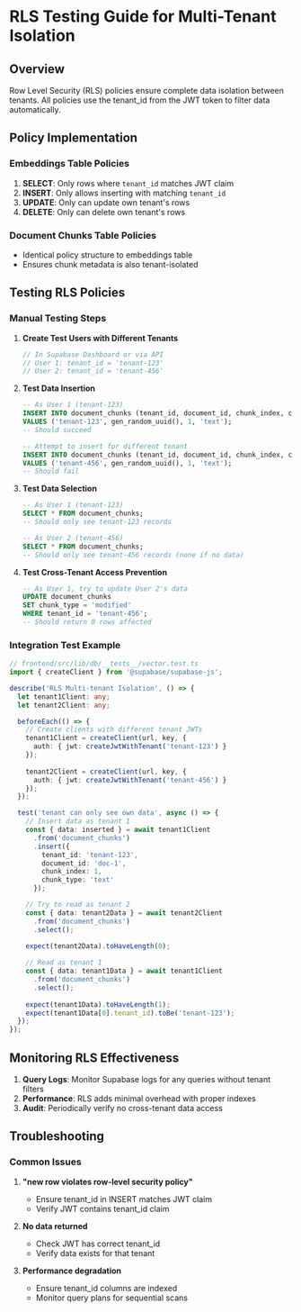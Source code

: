 # RLS Testing Guide for Multi-Tenant Isolation

## Overview
Row Level Security (RLS) policies ensure complete data isolation between tenants. All policies use the tenant_id from the JWT token to filter data automatically.

## Policy Implementation

### Embeddings Table Policies
1. **SELECT**: Only rows where `tenant_id` matches JWT claim
2. **INSERT**: Only allows inserting with matching `tenant_id`
3. **UPDATE**: Only can update own tenant's rows
4. **DELETE**: Only can delete own tenant's rows

### Document Chunks Table Policies
- Identical policy structure to embeddings table
- Ensures chunk metadata is also tenant-isolated

## Testing RLS Policies

### Manual Testing Steps

1. **Create Test Users with Different Tenants**
   ```javascript
   // In Supabase Dashboard or via API
   // User 1: tenant_id = 'tenant-123'
   // User 2: tenant_id = 'tenant-456'
   ```

2. **Test Data Insertion**
   ```sql
   -- As User 1 (tenant-123)
   INSERT INTO document_chunks (tenant_id, document_id, chunk_index, chunk_type)
   VALUES ('tenant-123', gen_random_uuid(), 1, 'text');
   -- Should succeed

   -- Attempt to insert for different tenant
   INSERT INTO document_chunks (tenant_id, document_id, chunk_index, chunk_type)
   VALUES ('tenant-456', gen_random_uuid(), 1, 'text');
   -- Should fail
   ```

3. **Test Data Selection**
   ```sql
   -- As User 1 (tenant-123)
   SELECT * FROM document_chunks;
   -- Should only see tenant-123 records

   -- As User 2 (tenant-456)
   SELECT * FROM document_chunks;
   -- Should only see tenant-456 records (none if no data)
   ```

4. **Test Cross-Tenant Access Prevention**
   ```sql
   -- As User 1, try to update User 2's data
   UPDATE document_chunks 
   SET chunk_type = 'modified' 
   WHERE tenant_id = 'tenant-456';
   -- Should return 0 rows affected
   ```

### Integration Test Example

```typescript
// frontend/src/lib/db/__tests__/vector.test.ts
import { createClient } from '@supabase/supabase-js';

describe('RLS Multi-tenant Isolation', () => {
  let tenant1Client: any;
  let tenant2Client: any;

  beforeEach(() => {
    // Create clients with different tenant JWTs
    tenant1Client = createClient(url, key, {
      auth: { jwt: createJwtWithTenant('tenant-123') }
    });
    
    tenant2Client = createClient(url, key, {
      auth: { jwt: createJwtWithTenant('tenant-456') }
    });
  });

  test('tenant can only see own data', async () => {
    // Insert data as tenant 1
    const { data: inserted } = await tenant1Client
      .from('document_chunks')
      .insert({ 
        tenant_id: 'tenant-123',
        document_id: 'doc-1',
        chunk_index: 1,
        chunk_type: 'text'
      });

    // Try to read as tenant 2
    const { data: tenant2Data } = await tenant2Client
      .from('document_chunks')
      .select();
    
    expect(tenant2Data).toHaveLength(0);

    // Read as tenant 1
    const { data: tenant1Data } = await tenant1Client
      .from('document_chunks')
      .select();
    
    expect(tenant1Data).toHaveLength(1);
    expect(tenant1Data[0].tenant_id).toBe('tenant-123');
  });
});
```

## Monitoring RLS Effectiveness

1. **Query Logs**: Monitor Supabase logs for any queries without tenant filters
2. **Performance**: RLS adds minimal overhead with proper indexes
3. **Audit**: Periodically verify no cross-tenant data access

## Troubleshooting

### Common Issues
1. **"new row violates row-level security policy"**
   - Ensure tenant_id in INSERT matches JWT claim
   - Verify JWT contains tenant_id claim

2. **No data returned**
   - Check JWT has correct tenant_id
   - Verify data exists for that tenant

3. **Performance degradation**
   - Ensure tenant_id columns are indexed
   - Monitor query plans for sequential scans